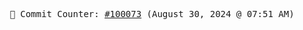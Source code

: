 <p align="center">
    <samp>
        📮 Commit Counter: <a href="https://github.com/Javascript-void0/Javascript-void0/commits/main">#100073</a> (August 30, 2024 @ 07:51 AM)
    </samp>
</p>